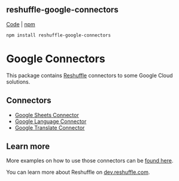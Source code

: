 ## reshuffle-google-connectors

[Code](https://github.com/reshufflehq/reshuffle-google-connectors) |  [npm](https://www.npmjs.com/package/reshuffle-google-connectors)

`npm install reshuffle-google-connectors`

# Google Connectors

This package contains [Reshuffle](https://github.com/reshufflehq/reshuffle)
connectors to some Google Cloud solutions.

## Connectors

* [Google Sheets Connector](doc/GoogleSheetsConnector.md)
* [Google Language Connector](doc/GoogleLanguageConnector.md)
* [Google Translate Connector](doc/GoogleTranslateConnector.md)


## Learn more

More examples on how to use those connectors can be [found here](https://github.com/reshufflehq/reshuffle/blob/master/examples/google/).

You can learn more about Reshuffle on
[dev.reshuffle.com](https://dev.reshuffle.com).

